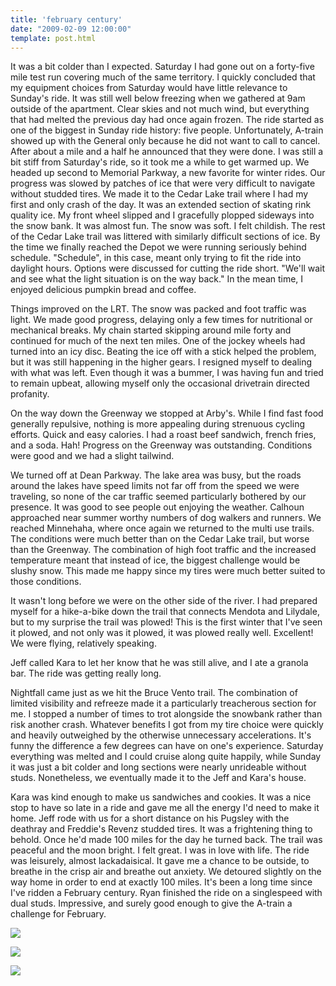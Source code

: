 ```yaml
---
title: 'february century'
date: "2009-02-09 12:00:00"
template: post.html
---
```


It was a bit colder than I expected. Saturday I had gone out on a forty-five mile test run covering much of the same territory. I quickly concluded that my equipment choices from Saturday would have little relevance to Sunday's ride. It was still well below freezing when we gathered at 9am outside of the apartment. Clear skies and not much wind, but everything that had melted the previous day had once again frozen. The ride started as one of the biggest in Sunday ride history: five people. Unfortunately, A-train showed up with the General only because he did not want to call to cancel. After about a mile and a half he announced that they were done. I was still a bit stiff from Saturday's ride, so it took me a while to get warmed up. We headed up second to Memorial Parkway, a new favorite for winter rides. Our progress was slowed by patches of ice that were very difficult to navigate without studded tires. We made it to the Cedar Lake trail where I had my first and only crash of the day. It was an extended section of skating rink quality ice. My front wheel slipped and I gracefully plopped sideways into the snow bank. It was almost fun. The snow was soft. I felt childish. The rest of the Cedar Lake trail was littered with similarly difficult sections of ice. By the time we finally reached the Depot we were running seriously behind schedule. "Schedule", in this case, meant only trying to fit the ride into daylight hours. Options were discussed for cutting the ride short. "We'll wait and see what the light situation is on the way back." In the mean time, I enjoyed delicious pumpkin bread and coffee.

Things improved on the LRT. The snow was packed and foot traffic was light. We made good progress, delaying only a few times for nutritional or mechanical breaks. My chain started skipping around mile forty and continued for much of the next ten miles. One of the jockey wheels had turned into an icy disc. Beating the ice off with a stick helped the problem, but it was still happening in the higher gears. I resigned myself to dealing with what was left. Even though it was a bummer, I was having fun and tried to remain upbeat, allowing myself only the occasional drivetrain directed profanity. 

On the way down the Greenway we stopped at Arby's. While I find fast food generally repulsive, nothing is more appealing during strenuous cycling efforts. Quick and easy calories. I had a roast beef sandwich, french fries, and a soda. Hah! Progress on the Greenway was outstanding. Conditions were good and we had a slight tailwind.

We turned off at Dean Parkway. The lake area was busy, but the roads around the lakes have speed limits not far off from the speed we were traveling, so none of the car traffic seemed particularly bothered by our presence. It was good to see people out enjoying the weather. Calhoun approached near summer worthy numbers of dog walkers and runners. We reached Minnehaha, where once again we returned to the multi use trails. The conditions were much better than on the Cedar Lake trail, but worse than the Greenway. The combination of high foot traffic and the increased temperature meant that instead of ice, the biggest challenge would be slushy snow. This made me happy since my tires were much better suited to those conditions.

It wasn't long before we were on the other side of the river. I had prepared myself for a hike-a-bike down the trail that connects Mendota and Lilydale, but to my surprise the trail was plowed! This is the first winter that I've seen it plowed, and not only was it plowed, it was plowed really well. Excellent! We were flying, relatively speaking.

Jeff called Kara to let her know that he was still alive, and I ate a granola bar. The ride was getting really long.

Nightfall came just as we hit the Bruce Vento trail. The combination of limited visibility and refreeze made it a particularly treacherous section for me. I stopped a number of times to trot alongside the snowbank rather than risk another crash. Whatever benefits I got from my tire choice were quickly and heavily outweighed by the otherwise unnecessary accelerations. It's funny the difference a few degrees can have on one's experience. Saturday everything was melted and I could cruise along quite happily, while Sunday it was just a bit colder and long sections were nearly unrideable without studs. Nonetheless, we eventually made it to the Jeff and Kara's house.

Kara was kind enough to make us sandwiches and cookies. It was a nice stop to have so late in a ride and gave me all the energy I'd need to make it home. Jeff rode with us for a short distance on his Pugsley with the deathray and Freddie's Revenz studded tires. It was a frightening thing to behold. Once he'd made 100 miles for the day he turned back. The trail was peaceful and the moon bright. I felt great. I was in love with life. The ride was leisurely, almost lackadaisical. It gave me a chance to be outside, to breathe in the crisp air and breathe out anxiety. We detoured slightly on the way home in order to end at exactly 100 miles. It's been a long time since I've ridden a February century. Ryan finished the ride on a singlespeed with dual studs. Impressive, and surely good enough to give the A-train a challenge for February. 

![](http://slowtheory.openphoto.me.s3.amazonaws.com/custom/200902/00001-305f66_800x800.jpg)

![](http://slowtheory.openphoto.me.s3.amazonaws.com/custom/200902/00004-1dcf66_800x800.jpg)

![](http://slowtheory.openphoto.me.s3.amazonaws.com/custom/200902/00006-51dcbb_800x800.jpg)